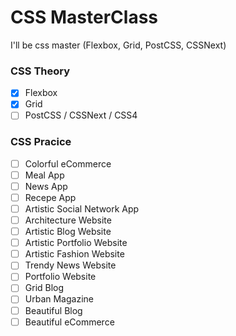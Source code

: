 # CSS MasterClass

I'll be css master (Flexbox, Grid, PostCSS, CSSNext)

### CSS Theory

- [x] Flexbox
- [x] Grid
- [ ] PostCSS / CSSNext / CSS4

### CSS Pracice

- [ ] Colorful eCommerce
- [ ] Meal App
- [ ] News App
- [ ] Recepe App
- [ ] Artistic Social Network App
- [ ] Architecture Website
- [ ] Artistic Blog Website
- [ ] Artistic Portfolio Website
- [ ] Artistic Fashion Website
- [ ] Trendy News Website
- [ ] Portfolio Website
- [ ] Grid Blog
- [ ] Urban Magazine
- [ ] Beautiful Blog
- [ ] Beautiful eCommerce
